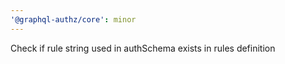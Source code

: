 ```yaml
---
'@graphql-authz/core': minor
---
```


Check if rule string used in authSchema exists in rules definition
